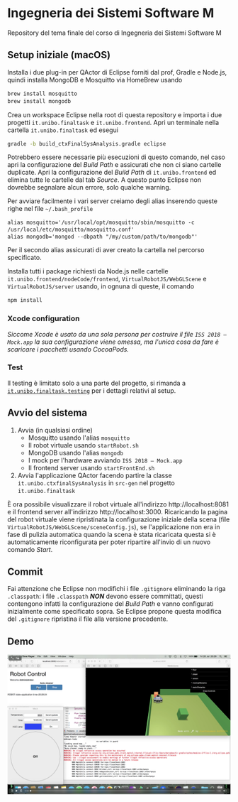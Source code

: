 # Ingegneria dei Sistemi Software M

Repository del tema finale del corso di Ingegneria dei Sistemi Software M

## Setup iniziale (macOS)

Installa i due plug-in per QActor di Eclipse forniti dal prof, Gradle e Node.js, quindi installa MongoDB e Mosquitto via HomeBrew usando

```bash
brew install mosquitto
brew install mongodb
```

Crea un workspace Eclipse nella root di questa repository e importa i due progetti `it.unibo.finaltask` e `it.unibo.frontend`. Apri un terminale nella cartella `it.unibo.finaltask` ed esegui

```bash
gradle -b build_ctxFinalSysAnalysis.gradle eclipse
```

Potrebbero essere necessarie più esecuzioni di questo comando, nel caso apri la configurazione del _Build Path_ e assicurati che non ci siano cartelle duplicate. Apri la configurazione del _Build Path_ di `it.unibo.frontend` ed elimina tutte le cartelle dal tab _Source_. A questo punto Eclipse non dovrebbe segnalare alcun errore, solo qualche warning.

Per avviare facilmente i vari server creiamo degli alias inserendo queste righe nel file `~/.bash_profile`

```bahs
alias mosquitto='/usr/local/opt/mosquitto/sbin/mosquitto -c /usr/local/etc/mosquitto/mosquitto.conf'
alias mongodb='mongod --dbpath "/my/custom/path/to/mongodb"'
```

Per il secondo alias assicurati di aver creato la cartella nel percorso specificato.

Installa tutti i package richiesti da Node.js nelle cartelle `it.unibo.frontend/nodeCode/frontend`, `VirtualRobotJS/WebGLScene` e `VirtualRobotJS/server` usando, in ognuna di queste, il comando

```bash
npm install
```

### Xcode configuration
_Siccome Xcode è usato da una sola persona per costruire il file `ISS 2018 – Mock.app` la sua configurazione viene omessa, ma l'unica cosa da fare è scaricare i pacchetti usando CocoaPods._

### Test
Il testing è limitato solo a una parte del progetto, si rimanda a [`it.unibo.finaltask.testing`](https://github.com/piscoTech/uniboIss2018/tree/master/it.unibo.finaltask.testing) per i dettagli relativi al setup.

## Avvio del sistema

1. Avvia (in qualsiasi ordine)
	- Mosquitto usando l'alias `mosquitto`
	- Il robot virtuale usando `startRobot.sh`
	- MongoDB usando l'alias `mongodb`
	- I mock per l'hardware avviando `ISS 2018 – Mock.app`
	- Il frontend server usando `startFrontEnd.sh`
2. Avvia l'applicazione QActor facendo partire la classe `it.unibo.ctxfinalSysAnalysis` in `src-gen` nel progetto `it.unibo.finaltask`

È ora possibile visualizzare il robot virtuale all'indirizzo http://localhost:8081 e il frontend server all'indirizzo http://localhost:3000. Ricaricando la pagina del robot virtuale viene ripristinata la configurazione iniziale della scena (file `VirtualRobotJS/WebGLScene/sceneConfig.js`), se l'applicazione non era in fase di pulizia automatica quando la scena è stata ricaricata questa si è automaticamente riconfigurata per poter ripartire all'invio di un nuovo comando *Start*.

## Commit

Fai attenzione che Eclipse non modifichi i file `.gitignore` eliminando la riga `.classpath`: i file `.classpath` _**NON**_ devono essere committati, questi contengono infatti la configurazione del _Build Path_ e vanno configurati inizialmente come specificato sopra. Se Eclipse propone questa modifica del `.gitignore` ripristina il file alla versione precedente.

## Demo

[![Download demo video](https://github.com/piscoTech/uniboIss2018/blob/master/Documentazione/DemoThumb.png)](https://github.com/piscoTech/uniboIss2018/blob/master/Documentazione/Demo.mp4)
